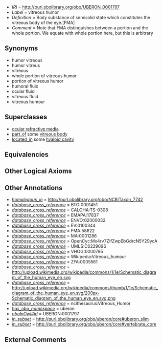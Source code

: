 * *IRI* = http://purl.obolibrary.org/obo/UBERON_0001797
 * *Label* = vitreous humor
 * *Definition* = Body substance of semisolid state which constitutes the vitreous body of the eye.[FMA]
 * *Comment* = Note that FMA distinguishes between a portion and the whole portion. We equate with whole portion here, but this is arbitrary

## Synonyms

 * humor vitreous
 * humor vitreus
 * vitreous
 * whole portion of vitreous humor
 * portion of vitreous humor
 * humoral fluid
 * ocular fluid
 * vitreous fluid
 * vitreous humour

## Superclasses

 * [ocular refractive media](../../UBERON/12/UBERON_0006312.md)
 * [part_of](../../BFO/50/BFO_0000050.md) some [vitreous body](../../UBERON/98/UBERON_0001798.md)
 * [located_in](../../RO/25/RO_0001025.md) some [hyaloid cavity](../../UBERON/06/UBERON_0005606.md)

## Equivalencies


## Other Logical Axioms


## Other Annotations

 * *[homologous_in](../../core#homologous/in/core#homologous_in.md)* = http://purl.obolibrary.org/obo/NCBITaxon_7742
 * *[database_cross_reference](../../ef/oboInOwl#hasDbXref.md)* = BTO:0001451
 * *[database_cross_reference](../../ef/oboInOwl#hasDbXref.md)* = CALOHA:TS-0308
 * *[database_cross_reference](../../ef/oboInOwl#hasDbXref.md)* = EMAPA:17837
 * *[database_cross_reference](../../ef/oboInOwl#hasDbXref.md)* = ENVO:02000032
 * *[database_cross_reference](../../ef/oboInOwl#hasDbXref.md)* = EV:0100344
 * *[database_cross_reference](../../ef/oboInOwl#hasDbXref.md)* = FMA:58822
 * *[database_cross_reference](../../ef/oboInOwl#hasDbXref.md)* = MA:0001286
 * *[database_cross_reference](../../ef/oboInOwl#hasDbXref.md)* = OpenCyc:Mx4rv7ZIfZwpEbGdrcN5Y29ycA
 * *[database_cross_reference](../../ef/oboInOwl#hasDbXref.md)* = UMLS:C0229096
 * *[database_cross_reference](../../ef/oboInOwl#hasDbXref.md)* = VHOG:0000795
 * *[database_cross_reference](../../ef/oboInOwl#hasDbXref.md)* = Wikipedia:Vitreous_humour
 * *[database_cross_reference](../../ef/oboInOwl#hasDbXref.md)* = ZFA:0005561
 * *[database_cross_reference](../../ef/oboInOwl#hasDbXref.md)* = http://upload.wikimedia.org/wikipedia/commons/1/1e/Schematic_diagram_of_the_human_eye_en.svg
 * *[database_cross_reference](../../ef/oboInOwl#hasDbXref.md)* = http://upload.wikimedia.org/wikipedia/commons/thumb/1/1e/Schematic_diagram_of_the_human_eye_en.svg/200px-Schematic_diagram_of_the_human_eye_en.svg.png
 * *[database_cross_reference](../../ef/oboInOwl#hasDbXref.md)* = ncithesaurus:Vitreous_Humor
 * *[has_obo_namespace](../../ce/oboInOwl#hasOBONamespace.md)* = uberon
 * *[oboInOwl#id](../../id/oboInOwl#id.md)* = UBERON:0001797
 * *[in_subset](../../et/oboInOwl#inSubset.md)* = http://purl.obolibrary.org/obo/uberon/core#uberon_slim
 * *[in_subset](../../et/oboInOwl#inSubset.md)* = http://purl.obolibrary.org/obo/uberon/core#vertebrate_core

## External Comments

